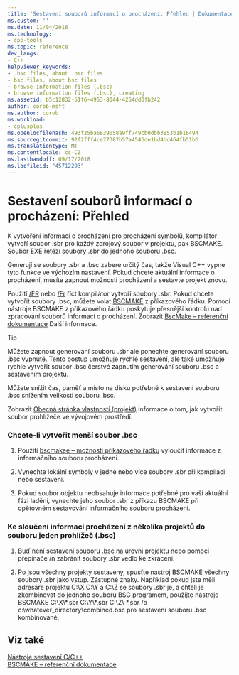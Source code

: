 ```yaml
---
title: 'Sestavení souborů informací o procházení: Přehled | Dokumentace Microsoftu'
ms.custom: ''
ms.date: 11/04/2016
ms.technology:
- cpp-tools
ms.topic: reference
dev_langs:
- C++
helpviewer_keywords:
- .bsc files, about .bsc files
- bsc files, about bsc files
- browse information files (.bsc)
- browse information files (.bsc), creating
ms.assetid: b5c12832-51f6-4953-8044-4264dd0fb242
author: corob-msft
ms.author: corob
ms.workload:
- cplusplus
ms.openlocfilehash: 493f25ba6839058a9ff749cb0dbb3853b1b16494
ms.sourcegitcommit: 92f2fff4ce77387b57a4546de1bd4bd464fb51b6
ms.translationtype: MT
ms.contentlocale: cs-CZ
ms.lasthandoff: 09/17/2018
ms.locfileid: "45712293"
---
```

# <a name="building-browse-information-files-overview"></a>Sestavení souborů informací o procházení: Přehled

K vytvoření informací o procházení pro procházení symbolů, kompilátor vytvoří soubor .sbr pro každý zdrojový soubor v projektu, pak BSCMAKE. Soubor EXE řetězí soubory .sbr do jednoho souboru .bsc.

Generují se soubory .sbr a .bsc zabere určitý čas, takže Visual C++ vypne tyto funkce ve výchozím nastavení. Pokud chcete aktuální informace o procházení, musíte zapnout možnosti procházení a sestavte projekt znovu.

Použití [/FR](../../build/reference/fr-fr-create-dot-sbr-file.md) nebo [/Fr](../../build/reference/fr-fr-create-dot-sbr-file.md) říct kompilátor vytvoří soubory .sbr. Pokud chcete vytvořit soubory .bsc, můžete volat [BSCMAKE](../../build/reference/bscmake-command-line.md) z příkazového řádku. Pomocí nástroje BSCMAKE z příkazového řádku poskytuje přesnější kontrolu nad zpracování souborů informací o procházení. Zobrazit [BscMake – referenční dokumentace](../../build/reference/bscmake-reference.md) Další informace.

> [!TIP]
>  Můžete zapnout generování souboru .sbr ale ponechte generování souboru .bsc vypnuté. Tento postup umožňuje rychlé sestavení, ale také umožňuje rychle vytvořit soubor .bsc čerstvé zapnutím generování souboru .bsc a sestavením projektu.

Můžete snížit čas, paměť a místo na disku potřebné k sestavení souboru .bsc snížením velikosti souboru .bsc.

Zobrazit [Obecná stránka vlastností (projekt)](../../ide/general-property-page-project.md) informace o tom, jak vytvořit soubor prohlížeče ve vývojovém prostředí.

### <a name="to-create-a-smaller-bsc-file"></a>Chcete-li vytvořit menší soubor .bsc

1. Použití [bscmakee – možnosti příkazového řádku](../../build/reference/bscmake-options.md) vyloučit informace z informačního souboru procházení.

1. Vynechte lokální symboly v jedné nebo více soubory .sbr při kompilaci nebo sestavení.

1. Pokud soubor objektu neobsahuje informace potřebné pro vaši aktuální fázi ladění, vynechte jeho soubor .sbr z příkazu BSCMAKE při opětovném sestavování informačního souboru procházení.

### <a name="to-combine-the-browse-information-from-several-projects-into-one-browser-file-bsc"></a>Ke sloučení informací procházení z několika projektů do souboru jeden prohlížeč (.bsc)

1. Buď není sestavení souboru .bsc na úrovni projektu nebo pomocí přepínače /n zabránit soubory .sbr vedlo ke zkrácení.

1. Po jsou všechny projekty sestaveny, spusťte nástroj BSCMAKE všechny soubory .sbr jako vstup. Zástupné znaky. Například pokud jste měli adresáře projektu C:\X C:\Y a C:\Z se soubory .sbr je, a chtěli je zkombinovat do jednoho souboru BSC programem, použijte nástroje BSCMAKE C:\X\\\*.sbr C:\Y\\\*.sbr C:\Z\\ \*.sbr /o c:\whatever_directory\combined.bsc pro sestavení souboru .bsc kombinované.

## <a name="see-also"></a>Viz také

[Nástroje sestavení C/C++](../../build/reference/c-cpp-build-tools.md)<br/>
[BSCMAKE – referenční dokumentace](../../build/reference/bscmake-reference.md)
